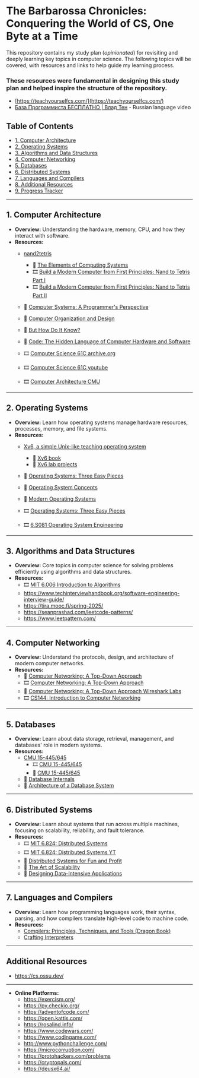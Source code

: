 # The Barbarossa Chronicles: Conquering the World of CS, One Byte at a Time

This repository contains my study plan (_opinionated_) for revisiting and deeply learning key topics in computer science. The following topics will be covered, with resources and links to help guide my learning process.

### These resources were fundamental in designing this study plan and helped inspire the structure of the repository.
- [https://teachyourselfcs.com/](https://teachyourselfcs.com/)
- [База Программиста БЕСПЛАТНО | Влад Тен](https://www.youtube.com/watch?v=fW_imcrTA_c&t=242s) - Russian language video

## Table of Contents

- [1. Computer Architecture](#1-computer-architecture)
- [2. Operating Systems](#2-operating-systems)
- [3. Algorithms and Data Structures](#3-algorithms-and-data-structures)
- [4. Computer Networking](#4-computer-networking)
- [5. Databases](#5-databases)
- [6. Distributed Systems](#6-distributed-systems)
- [7. Languages and Compilers](#7-languages-and-compilers)
- [8. Additional Resources](#additional-resources)
- [9. Progress Tracker](#progress-tracker)

---

## 1. **Computer Architecture**
   - **Overview:** Understanding the hardware, memory, CPU, and how they interact with software.
   - **Resources:**
     - [nand2tetris](https://www.nand2tetris.org/)
       - 📖 [The Elements of Computing Systems](https://www.amazon.com/Elements-Computing-Systems-Building-Principles/dp/0262640686)
       - 🎞️ [Build a Modern Computer from First Principles: Nand to Tetris Part I](https://www.coursera.org/learn/build-a-computer)
       - 🎞️ [Build a Modern Computer from First Principles: Nand to Tetris Part II](https://www.coursera.org/learn/nand2tetris2)

     - 📖 [Computer Systems: A Programmer's Perspective](http://csapp.cs.cmu.edu/3e/home.html)
     - 📖 [Computer Organization and Design](https://www.amazon.com/Computer-Organization-Design-MIPS-Architecture/dp/0124077269)
     - 📖 [But How Do It Know?](https://www.amazon.com/But-How-Know-Principles-Computers/dp/0615303765)
     - 📖 [Code: The Hidden Language of Computer Hardware and Software](https://www.amazon.com/Code-Language-Computer-Hardware-Software/dp/0735611319)
     - 🎞️ [Computer Science 61C archive.org](https://archive.org/details/ucberkeley-webcast-PL-XXv-cvA_iCl2-D-FS5mk0jFF6cYSJs_)
     - 🎞️ [Computer Science 61C youtube](https://www.youtube.com/@berkeley-cs61c/videos)
     - 🎞️ [Computer Architecture CMU](https://www.youtube.com/playlist?list=PL5PHm2jkkXmi5CxxI7b3JCL1TWybTDtKq)
---

## 2. **Operating Systems**
   - **Overview:** Learn how operating systems manage hardware resources, processes, memory, and file systems.
   - **Resources:**
     - [Xv6, a simple Unix-like teaching operating system](https://pdos.csail.mit.edu/6.828/2024/xv6.html)
       - 📖 [Xv6 book](https://pdos.csail.mit.edu/6.828/2024/xv6/book-riscv-rev4.pdf)
       - 🧪 [Xv6 lab projects](https://pages.cs.wisc.edu/~remzi/OSTEP/lab-projects-xv6.pdf)

     - 📖 [Operating Systems: Three Easy Pieces](https://pages.cs.wisc.edu/~remzi/OSTEP/)
     - 📖 [Operating System Concepts](https://www.amazon.com/Operating-System-Concepts-Abraham-Silberschatz/dp/1118063333)
     - 📖 [Modern Operating Systems](https://www.amazon.com/Modern-Operating-Systems-Andrew-Tanenbaum/dp/013359162X)
     - 🎞️ [Operating Systems: Three Easy Pieces](https://pages.cs.wisc.edu/~remzi/Classes/537/Spring2018/)
     - 🎞️ [6.S081 Operating System Engineering](https://pdos.csail.mit.edu/6.S081/2021/schedule.html)
---

## 3. **Algorithms and Data Structures**
   - **Overview:** Core topics in computer science for solving problems efficiently using algorithms and data structures.
   - **Resources:**
     - 🎞️ [MIT 6.006 Introduction to Algorithms](https://www.youtube.com/playlist?list=PLUl4u3cNGP63EdVPNLG3ToM6LaEUuStEY)
     - https://www.techinterviewhandbook.org/software-engineering-interview-guide/
     - https://tira.mooc.fi/spring-2025/
     - https://seanprashad.com/leetcode-patterns/
     - https://www.leetpattern.com/
---

## 4. **Computer Networking**
   - **Overview:** Understand the protocols, design, and architecture of modern computer networks.
   - **Resources:**
     - 📖 [Computer Networking: A Top-Down Approach](https://www.amazon.com/Computer-Networking-Top-Down-Approach-7th/dp/0133594149)
     - 🎞️ [Computer Networking: A Top-Down Approach](https://gaia.cs.umass.edu/kurose_ross/lectures.php)
     - 🧪 [Computer Networking: A Top-Down Approach Wireshark Labs](https://gaia.cs.umass.edu/kurose_ross/wireshark.php)
     - 🎞️ [CS144: Introduction to Computer Networking](https://www.youtube.com/playlist?list=PLoCMsyE1cvdWKsLVyf6cPwCLDIZnOj0NS)
---

## 5. **Databases**
   - **Overview:** Learn about data storage, retrieval, management, and databases' role in modern systems.
   - **Resources:**
     - [CMU 15-445/645](https://15445.courses.cs.cmu.edu/fall2024/)
       - 🎞️ [CMU 15-445/645](https://www.youtube.com/playlist?list=PLSE8ODhjZXjYDBpQnSymaectKjxCy6BYq)
       - 🧪 [CMU 15-445/645](https://15445.courses.cs.cmu.edu/fall2024/assignments.html)
     - 📖 [Database Internals](https://www.amazon.com/Database-Internals-Alex-Petrov/dp/1492040347)
     - 📖 [Architecture of a Database System](https://dsf.berkeley.edu/papers/fntdb07-architecture.pdf)
---

## 6. **Distributed Systems**
   - **Overview:** Learn about systems that run across multiple machines, focusing on scalability, reliability, and fault tolerance.
   - **Resources:**
     - 🎞️ [MIT 6.824: Distributed Systems](https://pdos.csail.mit.edu/6.824/schedule.html)
     - 🎞️ [MIT 6.824: Distributed Systems YT](https://www.youtube.com/playlist?list=PLrw6a1wE39_tb2fErI4-WkMbsvGQk9_UB)
     - 📖 [Distributed Systems for Fun and Profit](http://book.mixu.net/distsys/)
     - 📖 [The Art of Scalability](https://www.amazon.com/Art-Scalability-Systems-Software-Engineering/dp/0134032802)
     - 📖 [Designing Data-Intensive Applications](https://www.amazon.com/Designing-Data-Intensive-Applications-Reliable-Maintainable/dp/1449373321)
---

## 7. **Languages and Compilers**
   - **Overview:** Learn how programming languages work, their syntax, parsing, and how compilers translate high-level code to machine code.
   - **Resources:**
     - [Compilers: Principles, Techniques, and Tools (Dragon Book)](https://www.amazon.com/Compilers-Principles-Techniques-Tools-2nd/dp/0321486811)
     - [Crafting Interpreters](https://craftinginterpreters.com/)
---

## Additional Resources
- https://cs.ossu.dev/
  
---

- **Online Platforms:**
   - https://exercism.org/
   - https://py.checkio.org/
   - https://adventofcode.com/
   - https://open.kattis.com/
   - https://rosalind.info/
   - https://www.codewars.com/
   - https://www.codingame.com/
   - http://www.pythonchallenge.com/
   - https://microcorruption.com/
   - https://protohackers.com/problems
   - https://cryptopals.com/
   - https://deusx64.ai/

